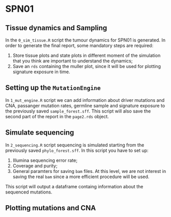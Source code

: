 # SPN01

## Tissue dynamics and Sampling

In the `0_sim_tissue.R` script the tumour dynamics for SPN01 is generated. In order to generate the final report, some mandatory steps are required:

1. Store tissue plots and state plots in different moment of the simulation that you think are important to understand the dynamics;
2. Save an `rds` containing the muller plot, since it will be used for plotting signature exposure in time.

## Setting up the `MutationEngine`

In `1_mut_engine.R` script we can add information about driver mutations and CNA, passanger mutation rates, germline sample and signature exposure to the previously saved `sample_forest.sff`. This script will also save the second part of the report in the `page2.rds` object.

## Simulate sequencing

In `2_sequencing.R` script sequencing is simulated starting from the previously saved `phylo_forest.sff`. In this script you have to set up:

1. Illumina sequencing error rate;
2. Coverage and purity;
3. General paramters for saving `bam` files. At this level, we are not interest in saving the real `bam` since a more efficient procedure wìll be used.

This script will output a dataframe containg information about the sequenced mutations. 

## Plotting mutations and CNA


